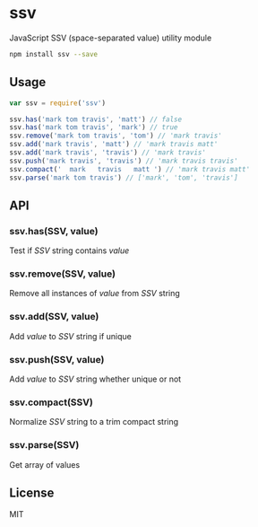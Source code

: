 # ssv
JavaScript SSV (space-separated value) utility module

```sh
npm install ssv --save
```

## Usage

```js
var ssv = require('ssv')

ssv.has('mark tom travis', 'matt') // false
ssv.has('mark tom travis', 'mark') // true
ssv.remove('mark tom travis', 'tom') // 'mark travis'
ssv.add('mark travis', 'matt') // 'mark travis matt'
ssv.add('mark travis', 'travis') // 'mark travis'
ssv.push('mark travis', 'travis') // 'mark travis travis'
ssv.compact('  mark   travis   matt ') // 'mark travis matt'
ssv.parse('mark tom travis') // ['mark', 'tom', 'travis']
```

## API

### ssv.has(SSV, value)
Test if <var>SSV</var> string contains <var>value</var>

### ssv.remove(SSV, value)
Remove all instances of <var>value</var> from <var>SSV</var> string

### ssv.add(SSV, value)
Add <var>value</var> to <var>SSV</var> string if unique

### ssv.push(SSV, value)
Add <var>value</var> to <var>SSV</var> string whether unique or not

### ssv.compact(SSV)
Normalize <var>SSV</var> string to a trim compact string

### ssv.parse(SSV)
Get array of values

## License
MIT
